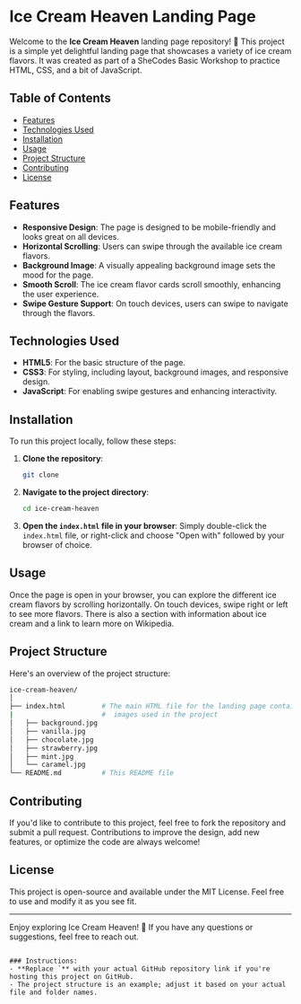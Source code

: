 # Ice Cream Heaven Landing Page

Welcome to the **Ice Cream Heaven** landing page repository! 🍦 This project is a simple yet delightful landing page that showcases a variety of ice cream flavors. It was created as part of a SheCodes Basic Workshop to practice HTML, CSS, and a bit of JavaScript.

## Table of Contents

- [Features](#features)
- [Technologies Used](#technologies-used)
- [Installation](#installation)
- [Usage](#usage)
- [Project Structure](#project-structure)
- [Contributing](#contributing)
- [License](#license)

## Features

- **Responsive Design**: The page is designed to be mobile-friendly and looks great on all devices.
- **Horizontal Scrolling**: Users can swipe through the available ice cream flavors.
- **Background Image**: A visually appealing background image sets the mood for the page.
- **Smooth Scroll**: The ice cream flavor cards scroll smoothly, enhancing the user experience.
- **Swipe Gesture Support**: On touch devices, users can swipe to navigate through the flavors.

## Technologies Used

- **HTML5**: For the basic structure of the page.
- **CSS3**: For styling, including layout, background images, and responsive design.
- **JavaScript**: For enabling swipe gestures and enhancing interactivity.

## Installation

To run this project locally, follow these steps:

1. **Clone the repository**:
   ```bash
   git clone 
   ```
   
2. **Navigate to the project directory**:
   ```bash
   cd ice-cream-heaven
   ```

3. **Open the `index.html` file in your browser**:
   Simply double-click the `index.html` file, or right-click and choose "Open with" followed by your browser of choice.

## Usage

Once the page is open in your browser, you can explore the different ice cream flavors by scrolling horizontally. On touch devices, swipe right or left to see more flavors. There is also a section with information about ice cream and a link to learn more on Wikipedia.

## Project Structure

Here's an overview of the project structure:

```bash
ice-cream-heaven/
│
├── index.html         # The main HTML file for the landing page containg the css and js
|                      #  images used in the project
│   ├── background.jpg
│   ├── vanilla.jpg
│   ├── chocolate.jpg
│   ├── strawberry.jpg
│   ├── mint.jpg
│   └── caramel.jpg
└── README.md          # This README file
```

## Contributing

If you'd like to contribute to this project, feel free to fork the repository and submit a pull request. Contributions to improve the design, add new features, or optimize the code are always welcome!

## License

This project is open-source and available under the MIT License. Feel free to use and modify it as you see fit.

---

Enjoy exploring Ice Cream Heaven! 🍨 If you have any questions or suggestions, feel free to reach out.

```

### Instructions:
- **Replace `** with your actual GitHub repository link if you're hosting this project on GitHub.
- The project structure is an example; adjust it based on your actual file and folder names.

